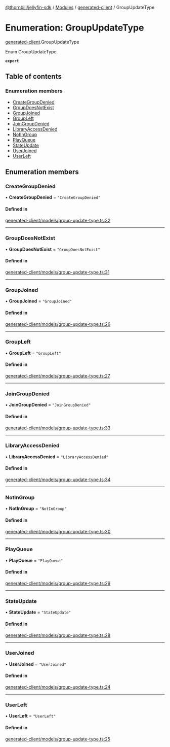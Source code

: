 [@thornbill/jellyfin-sdk](../README.md) / [Modules](../modules.md) / [generated-client](../modules/generated_client.md) / GroupUpdateType

# Enumeration: GroupUpdateType

[generated-client](../modules/generated_client.md).GroupUpdateType

Enum GroupUpdateType.

**`export`**

## Table of contents

### Enumeration members

- [CreateGroupDenied](generated_client.GroupUpdateType.md#creategroupdenied)
- [GroupDoesNotExist](generated_client.GroupUpdateType.md#groupdoesnotexist)
- [GroupJoined](generated_client.GroupUpdateType.md#groupjoined)
- [GroupLeft](generated_client.GroupUpdateType.md#groupleft)
- [JoinGroupDenied](generated_client.GroupUpdateType.md#joingroupdenied)
- [LibraryAccessDenied](generated_client.GroupUpdateType.md#libraryaccessdenied)
- [NotInGroup](generated_client.GroupUpdateType.md#notingroup)
- [PlayQueue](generated_client.GroupUpdateType.md#playqueue)
- [StateUpdate](generated_client.GroupUpdateType.md#stateupdate)
- [UserJoined](generated_client.GroupUpdateType.md#userjoined)
- [UserLeft](generated_client.GroupUpdateType.md#userleft)

## Enumeration members

### CreateGroupDenied

• **CreateGroupDenied** = `"CreateGroupDenied"`

#### Defined in

[generated-client/models/group-update-type.ts:32](https://github.com/thornbill/jellyfin-sdk-typescript/blob/eb13db7/src/generated-client/models/group-update-type.ts#L32)

___

### GroupDoesNotExist

• **GroupDoesNotExist** = `"GroupDoesNotExist"`

#### Defined in

[generated-client/models/group-update-type.ts:31](https://github.com/thornbill/jellyfin-sdk-typescript/blob/eb13db7/src/generated-client/models/group-update-type.ts#L31)

___

### GroupJoined

• **GroupJoined** = `"GroupJoined"`

#### Defined in

[generated-client/models/group-update-type.ts:26](https://github.com/thornbill/jellyfin-sdk-typescript/blob/eb13db7/src/generated-client/models/group-update-type.ts#L26)

___

### GroupLeft

• **GroupLeft** = `"GroupLeft"`

#### Defined in

[generated-client/models/group-update-type.ts:27](https://github.com/thornbill/jellyfin-sdk-typescript/blob/eb13db7/src/generated-client/models/group-update-type.ts#L27)

___

### JoinGroupDenied

• **JoinGroupDenied** = `"JoinGroupDenied"`

#### Defined in

[generated-client/models/group-update-type.ts:33](https://github.com/thornbill/jellyfin-sdk-typescript/blob/eb13db7/src/generated-client/models/group-update-type.ts#L33)

___

### LibraryAccessDenied

• **LibraryAccessDenied** = `"LibraryAccessDenied"`

#### Defined in

[generated-client/models/group-update-type.ts:34](https://github.com/thornbill/jellyfin-sdk-typescript/blob/eb13db7/src/generated-client/models/group-update-type.ts#L34)

___

### NotInGroup

• **NotInGroup** = `"NotInGroup"`

#### Defined in

[generated-client/models/group-update-type.ts:30](https://github.com/thornbill/jellyfin-sdk-typescript/blob/eb13db7/src/generated-client/models/group-update-type.ts#L30)

___

### PlayQueue

• **PlayQueue** = `"PlayQueue"`

#### Defined in

[generated-client/models/group-update-type.ts:29](https://github.com/thornbill/jellyfin-sdk-typescript/blob/eb13db7/src/generated-client/models/group-update-type.ts#L29)

___

### StateUpdate

• **StateUpdate** = `"StateUpdate"`

#### Defined in

[generated-client/models/group-update-type.ts:28](https://github.com/thornbill/jellyfin-sdk-typescript/blob/eb13db7/src/generated-client/models/group-update-type.ts#L28)

___

### UserJoined

• **UserJoined** = `"UserJoined"`

#### Defined in

[generated-client/models/group-update-type.ts:24](https://github.com/thornbill/jellyfin-sdk-typescript/blob/eb13db7/src/generated-client/models/group-update-type.ts#L24)

___

### UserLeft

• **UserLeft** = `"UserLeft"`

#### Defined in

[generated-client/models/group-update-type.ts:25](https://github.com/thornbill/jellyfin-sdk-typescript/blob/eb13db7/src/generated-client/models/group-update-type.ts#L25)
